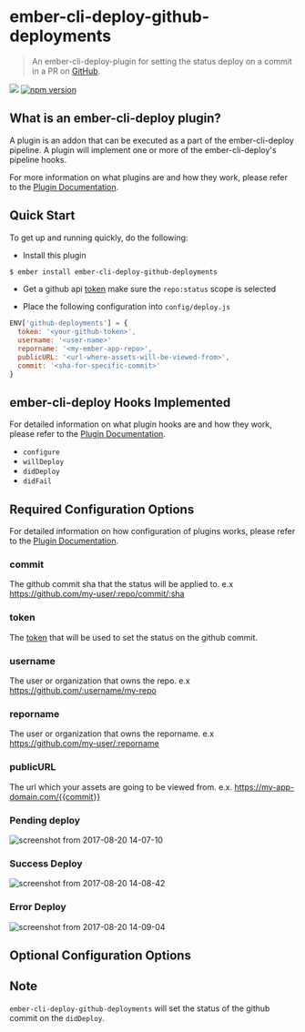 # ember-cli-deploy-github-deployments

> An ember-cli-deploy-plugin for setting the status deploy on a commit in a PR on [GitHub](https://github.com/).

[![](https://ember-cli-deploy.github.io/ember-cli-deploy-version-badges/plugins/ember-cli-deploy-s3.svg)](http://ember-cli-deploy.github.io/ember-cli-deploy-version-badges/)
[![npm version](https://badge.fury.io/js/ember-cli-deploy-github-deployments.svg)](https://badge.fury.io/js/ember-cli-deploy-github-deployments)

## What is an ember-cli-deploy plugin?

A plugin is an addon that can be executed as a part of the ember-cli-deploy pipeline. A plugin will implement one or more of the ember-cli-deploy's pipeline hooks.

For more information on what plugins are and how they work, please refer to the [Plugin Documentation][2].


## Quick Start

To get up and running quickly, do the following:

- Install this plugin

```bash
$ ember install ember-cli-deploy-github-deployments
```

- Get a github api [token](https://github.com/settings/tokens) make sure the `repo:status` scope is selected

- Place the following configuration into `config/deploy.js`

```javascript
ENV['github-deployments'] = {
  token: '<your-github-token>',
  username: '<user-name>'
  reporname: '<my-ember-app-repo>',
  publicURL: '<url-where-assets-will-be-viewed-from>',
  commit: '<sha-for-specific-commit>'
}
```

## ember-cli-deploy Hooks Implemented

For detailed information on what plugin hooks are and how they work, please refer to the [Plugin Documentation][2].

- `configure`
- `willDeploy`
- `didDeploy`
- `didFail`

## Required Configuration Options

For detailed information on how configuration of plugins works, please refer to the [Plugin Documentation][2].

### commit

The github commit sha that the status will be applied to. e.x https://github.com/my-user/:repo/commit/:sha

### token

The [token](https://github.com/settings/tokens) that will be used to set the status on the github commit.

### username

The user or organization that owns the repo. e.x https://github.com/:username/my-repo

### reporname

The user or organization that owns the reporname. e.x https://github.com/my-user/:reporname

### publicURL

The url which your assets are going to be viewed from. e.x. https://my-app-domain.com/{{commit}}

### Pending deploy

![screenshot from 2017-08-20 14-07-10](https://user-images.githubusercontent.com/118861/29496840-452fb4e8-85b1-11e7-9706-4e2f0f8d2863.png)

### Success Deploy

![screenshot from 2017-08-20 14-08-42](https://user-images.githubusercontent.com/118861/29496839-452f279e-85b1-11e7-9ea0-0c9d608f3043.png)

### Error Deploy

![screenshot from 2017-08-20 14-09-04](https://user-images.githubusercontent.com/118861/29496838-452ec646-85b1-11e7-9319-3769c06155a9.png)


## Optional Configuration Options

## Note

`ember-cli-deploy-github-deployments` will set the status of the github commit on the `didDeploy`. 

[2]: http://ember-cli.github.io/ember-cli-deploy/plugins "Plugin Documentation"
